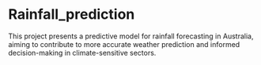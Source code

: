 # Rainfall_prediction
This project presents a predictive model for rainfall forecasting in Australia, aiming to contribute to more accurate weather prediction and informed decision-making in climate-sensitive sectors.
